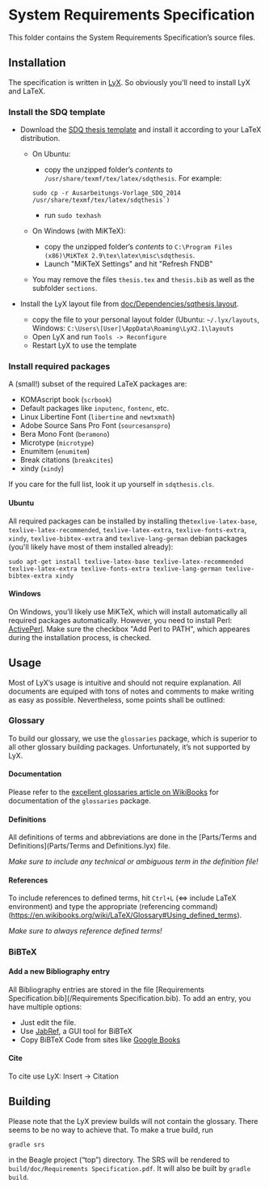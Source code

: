 # System Requirements Specification
This folder contains the System Requirements Specification’s source files.

## Installation
The specification is written in [LyX](http://www.lyx.org/). So obviously you'll need to install LyX and LaTeX.

### Install the SDQ template

  * Download the [SDQ thesis template](https://sdqweb.ipd.kit.edu/wiki/File:Ausarbeitungs-Vorlage_SDQ_2014.zip) and install it according to your LaTeX distribution.
    * On Ubuntu: 
      * copy the unzipped folder’s _contents_ to `/usr/share/texmf/tex/latex/sdqthesis`. For example: 
       ```
       sudo cp -r Ausarbeitungs-Vorlage_SDQ_2014 /usr/share/texmf/tex/latex/sdqthesis`)
       ```
      * run `sudo texhash`
      
    * On Windows (with MiKTeX):
      * copy the unzipped folder’s _contents_ to `C:\Program Files (x86)\MiKTeX 2.9\tex\latex\misc\sdqthesis`.
      * Launch "MiKTeX Settings" and hit "Refresh FNDB" 
      
    * You may remove the files `thesis.tex` and `thesis.bib` as well as the subfolder `sections`.
    
    
  * Install the LyX layout file from [doc/Dependencies/sqthesis.layout](../Dependencies/sdqthesis.layout).
      * copy the file to your personal layout folder (Ubuntu: `~/.lyx/layouts`, Windows: `C:\Users\[User]\AppData\Roaming\LyX2.1\layouts`
      * Open LyX and run `Tools -> Reconfigure`
      * Restart LyX to use the template
	  
	

### Install required packages
A (small!) subset of the required LaTeX packages are:

  * KOMAscript book (`scrbook`)
  * Default packages like `inputenc`, `fontenc`, etc.
  * Linux Libertine Font (`libertine` and `newtxmath`)
  * Adobe Source Sans Pro Font (`sourcesanspro`)
  * Bera Mono Font (`beramono`)
  * Microtype (`microtype`)
  * Enumitem (`enumitem`)
  * Break citations (`breakcites`)
  * xindy (`xindy`)
  
If you care for the full list, look it up yourself in `sdqthesis.cls`.

#### Ubuntu
All required packages can be installed by installing the`texlive-latex-base`, `texlive-latex-recommended`, `texlive-latex-extra`, `texlive-fonts-extra`, `xindy`, `texlive-bibtex-extra` and `texlive-lang-german` debian packages (you'll likely have most of them installed already):
```
sudo apt-get install texlive-latex-base texlive-latex-recommended texlive-latex-extra texlive-fonts-extra texlive-lang-german texlive-bibtex-extra xindy
```

#### Windows
On Windows, you’ll likely use MiKTeX, which will install automatically all required packages automatically. However, you need to install Perl: [ActivePerl](http://www.activestate.com/activeperl/downloads). Make sure the checkbox "Add Perl to PATH", which appeares during the installation process, is checked.

## Usage
Most of LyX’s usage is intuitive and should not require explanation. All documents are equiped with tons of notes and comments to make writing as easy as possible. Nevertheless, some points shall be outlined:

### Glossary
To build our glossary, we use the `glossaries` package, which is superior to all other glossary building packages. Unfortunately, it’s not supported by LyX.

#### Documentation 
Please refer to the [excellent glossaries article on WikiBooks](https://en.wikibooks.org/wiki/LaTeX/Glossary) for documentation of the `glossaries` package.

#### Definitions
All definitions of terms and abbreviations are done in the [Parts/Terms and Definitions](Parts/Terms and Definitions.lyx) file.

_Make sure to include any technical or ambiguous term in the definition file!_

#### References 
To include references to defined terms, hit `Ctrl+L` (<=> include LaTeX environment) and type the appropriate (referencing command)(https://en.wikibooks.org/wiki/LaTeX/Glossary#Using_defined_terms).

_Make sure to always reference defined terms!_

### BiBTeX

#### Add a new Bibliography entry
All Bibliography entries are stored in the file [Requirements Specification.bib](/Requirements Specification.bib). To add an entry, you have multiple options:

 * Just edit the file.
 * Use [JabRef](http://sourceforge.net/projects/jabref/files/jabref/2.11.1/), a GUI tool for BiBTeX
 * Copy BiBTeX Code from sites like [Google Books](https://books.google.de/)
 
 
#### Cite
To cite use LyX: Insert -> Citation

## Building
Please note that the LyX preview builds will not contain the glossary. There seems to be no way to achieve that. To make a true build, run
```
gradle srs
```
in the Beagle project (“top”) directory. The SRS will be rendered to `build/doc/Requirements Specification.pdf`. It will also be built by `gradle build`.
